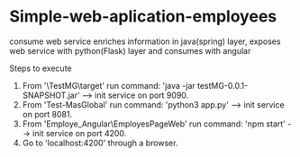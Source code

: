 # Simple-web-aplication-employees
consume web service enriches information in java(spring) layer, exposes web service with python(Flask) layer and consumes with angular

Steps to execute

  1) From '\TestMG\target' run command: 'java -jar testMG-0.0.1-SNAPSHOT.jar' --> init service on port 9090.
  2) From 'Test-MasGlobal' run command: 'python3 app.py' --> init service on port 8081.
  3) From 'Employe_Angular\EmployesPageWeb' run command: 'npm start' --> init service on port 4200.
  4) Go to 'localhost:4200' through a browser.
